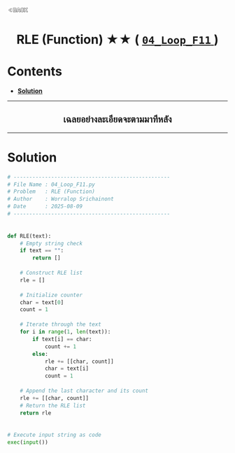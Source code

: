<p align="left">
  <a href="../README.md">
    <img src="../../Z99-OTHERS/00-common/00-back.png" style="width:10%">
  </a>
</p>

<div align="center">
  <h1>
    RLE (Function) ★★ (
      <a href="https://drive.google.com/file/d/1TFt7ByWF1iL5RG1q5c2kTaf2cv7yKsWl/view?usp=drive_link">
        <code>04_Loop_F11</code>
      </a>
    )
  </h1>
</div>

# Contents

-   [**Solution**](#solution)

---

<div align="center">
  <h2>เฉลยอย่างละเอียดจะตามมาทีหลัง</h2>
</div>

---

# Solution

```python
# --------------------------------------------------
# File Name : 04_Loop_F11.py
# Problem   : RLE (Function)
# Author    : Worralop Srichainont
# Date      : 2025-08-09
# --------------------------------------------------


def RLE(text):
    # Empty string check
    if text == "":
        return []

    # Construct RLE list
    rle = []

    # Initialize counter
    char = text[0]
    count = 1

    # Iterate through the text
    for i in range(1, len(text)):
        if text[i] == char:
            count += 1
        else:
            rle += [[char, count]]
            char = text[i]
            count = 1

    # Append the last character and its count
    rle += [[char, count]]
    # Return the RLE list
    return rle


# Execute input string as code
exec(input())
```
